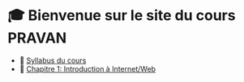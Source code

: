 # 🎓 Bienvenue sur le site du cours PRAVAN 
- 📄 [Syllabus du cours](syllabus.md)
- 📄 [Chapitre 1: Introduction à Internet/Web](syllabus.md)